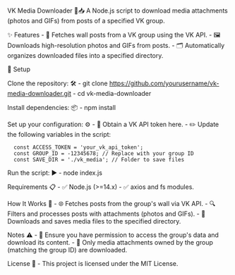 VK Media Downloader 🎥📥
A Node.js script to download media attachments (photos and GIFs) from posts of a specified VK group.

✨ Features - 📄 Fetches wall posts from a VK group using the VK API. - 🖼️ Downloads high-resolution photos and GIFs from posts. - 🗂️ Automatically organizes downloaded files into a specified directory.

🚀 Setup

Clone the repository: 🛠️ - git clone https://github.com/yourusername/vk-media-downloader.git - cd vk-media-downloader

Install dependencies: 📦 - npm install

Set up your configuration: ⚙️ - 🔑 Obtain a VK API token here. - ✏️ Update the following variables in the script:

      const ACCESS_TOKEN = 'your_vk_api_token';
      const GROUP_ID = -12345678; // Replace with your group ID
      const SAVE_DIR = './vk_media'; // Folder to save files

Run the script: ▶️ - node index.js

Requirements 📋 - ✅ Node.js (>=14.x) - ✅ axios and fs modules.

How It Works 📖 - 🌐 Fetches posts from the group's wall via VK API. - 🔍 Filters and processes posts with attachments (photos and GIFs). - 💾 Downloads and saves media files to the specified directory.

Notes ⚠️ - 🔐 Ensure you have permission to access the group's data and download its content. - 🎯 Only media attachments owned by the group (matching the group ID) are downloaded.

License 📜 - This project is licensed under the MIT License.
